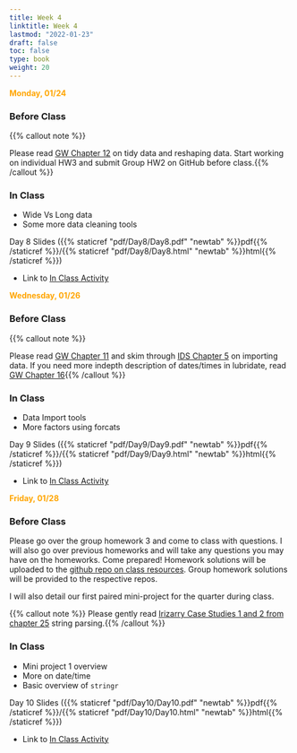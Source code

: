 ```yaml
---
title: Week 4 
linktitle: Week 4
lastmod: "2022-01-23"
draft: false  
toc: false  
type: book  
weight: 20
---
```


<span style="color:orange">**Monday, 01/24**</span>

### Before Class

{{% callout note %}}

Please read [GW Chapter 12](https://r4ds.had.co.nz/tidy-data.html) on tidy data and reshaping data. Start working on individual HW3 and submit Group HW2 on GitHub before class.{{% /callout %}}

### In Class

- Wide Vs Long data
- Some more data cleaning tools


Day 8 Slides ({{% staticref "pdf/Day8/Day8.pdf" "newtab" %}}pdf{{% /staticref %}}/{{% staticref "pdf/Day8/Day8.html" "newtab" %}}html{{% /staticref %}})

- Link to [In Class Activity](https://github.com/stat220/07-tidy-data) 


<span style="color:orange">**Wednesday, 01/26**</span>

### Before Class

{{% callout note %}}

Please read [GW Chapter 11](https://r4ds.had.co.nz/data-import.html) and skim through [IDS Chapter 5](https://rafalab.github.io/dsbook/importing-data.html) on importing data. If you need more indepth description of dates/times in lubridate, read [GW Chapter 16](https://r4ds.had.co.nz/dates-and-times.html){{% /callout %}}

### In Class

- Data Import tools
- More factors using forcats

Day 9 Slides ({{% staticref "pdf/Day9/Day9.pdf" "newtab" %}}pdf{{% /staticref %}}/{{% staticref "pdf/Day9/Day9.html" "newtab" %}}html{{% /staticref %}})

- Link to [In Class Activity](https://github.com/stat220/08-data-imports) 


<span style="color:orange">**Friday, 01/28**</span>

### Before Class

Please go over the group homework 3 and come to class with questions. I will also go over previous homeworks and will take any questions you may have on the homeworks. Come prepared! Homework solutions will be uploaded to the [github repo on class resources](https://github.com/stat220/ClassResources). Group homework solutions will be provided to the respective repos. 

I will also detail our first paired mini-project for the quarter during class.

{{% callout note %}}
Please gently read [Irizarry Case Studies 1 and 2 from chapter 25](https://rafalab.github.io/dsbook/string-processing.html) string parsing.{{% /callout %}}

### In Class

- Mini project 1 overview
- More on date/time 
- Basic overview of `stringr`

Day 10 Slides ({{% staticref "pdf/Day10/Day10.pdf" "newtab" %}}pdf{{% /staticref %}}/{{% staticref "pdf/Day10/Day10.html" "newtab" %}}html{{% /staticref %}})

- Link to [In Class Activity](https://github.com/stat220/09-basic-string) 
